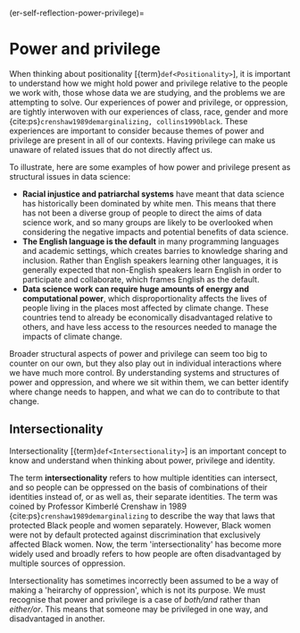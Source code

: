 (er-self-reflection-power-privilege)=
# Power and privilege

When thinking about positionality [{term}`def<Positionality>`], it is important to understand how we might hold power and privilege relative to the people we work with, those whose data we are studying, and the problems we are attempting to solve.
Our experiences of power and privilege, or oppression, are tightly interwoven with our experiences of class, race, gender and more {cite:ps}`crenshaw1989demarginalizing, collins1990black`.
These experiences are important to consider because themes of power and privilege are present in all of our contexts.
Having privilege can make us unaware of related issues that do not directly affect us.

To illustrate, here are some examples of how power and privilege present as structural issues in data science:
<!-- Welcome more examples here! -->
- **Racial injustice and patriarchal systems** have meant that data science has historically been dominated by white men. This means that there has not been a diverse group of people to direct the aims of data science work, and so many groups are likely to be overlooked when considering the negative impacts and potential benefits of data science.
- **The English language is the default** in many programming languages and academic settings, which creates barries to knowledge sharing and inclusion. Rather than English speakers learning other languages, it is generally expected that non-English speakers learn English in order to participate and collaborate, which frames English as the default.
- **Data science work can require huge amounts of energy and computational power**, which disproportionality affects the lives of people living in the places most affected by climate change. These countries tend to already be economically disadvantaged relative to others, and have less access to the resources needed to manage the impacts of climate change.

Broader structural aspects of power and privilege can seem too big to counter on our own, but they also play out in individual interactions where we have much more control.
By understanding systems and structures of power and oppression, and where we sit within them, we can better identify where change needs to happen, and what we can do to contribute to that change.

## Intersectionality

Intersectionality [{term}`def<Intersectionality>`] is an important concept to know and understand when thinking about power, privilege and identity.

The term **intersectionality** refers to how multiple identities can intersect, and so people can be oppressed on the basis of combinations of their identities instead of, or as well as, their separate identities.
The term was coined by Professor Kimberlé Crenshaw in 1989 {cite:ps}`crenshaw1989demarginalizing` to describe the way that laws that protected Black people and women separately.
However, Black women were not by default protected against discrimination that exclusively affected Black women.
Now, the term 'intersectionality' has become more widely used and broadly refers to how people are often disadvantaged by multiple sources of oppression.

Intersectionality has sometimes incorrectly been assumed to be a way of making a 'heirarchy of oppression', which is not its purpose. We must recognise that power and privilege is a case of _both/and_ rather than _either/or_.
This means that someone may be privileged in one way, and disadvantaged in another.
